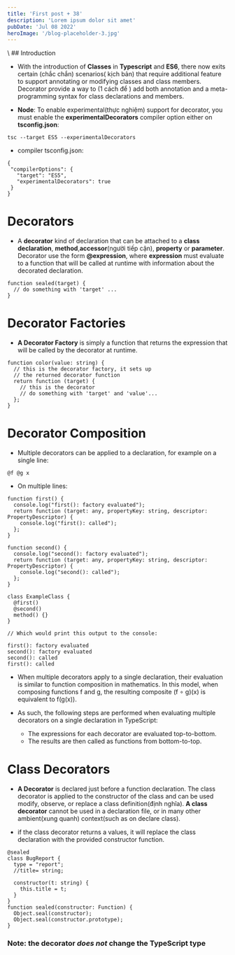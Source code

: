 ```yaml
---
title: 'First post + 38'
description: 'Lorem ipsum dolor sit amet'
pubDate: 'Jul 08 2022'
heroImage: '/blog-placeholder-3.jpg'
---
```

\ ## Introduction

- With the introduction of **Classes** in **Typescript** and **ES6**,
  there now exits certain (chắc chắn) scenarios( kịch bản) that require additional feature to support annotating or modifying classes and class members. Decorator provide a way to (1 cách để ) add both annotation and a meta-programming syntax for class declarations and members.

- **Node**: To enable experimental(thực nghiệm) support for decorator,
  you must enable the **experimentalDecorators** compiler option either on **tsconfig.json**:

```
tsc --target ES5 --experimentalDecorators
```

- compiler tsconfig.json:

```
{
 "compilerOptions": {
   "target": "ES5",
   "experimentalDecorators": true
 }
}
```

# Decorators

- A **decorator** kind of declaration that can be attached to a **class declaration**, **method**,**accessor**(người tiếp cận), **property** or **parameter**. Decorator use the form **@expression**, where **expression** must evaluate to a function that will be called at runtime with information about the decorated declaration.

```
function sealed(target) {
  // do something with 'target' ...
}
```

# Decorator Factories

- **A Decorator Factory** is simply a function that returns the expression that will be called by the decorator at runtime.

```
function color(value: string) {
  // this is the decorator factory, it sets up
  // the returned decorator function
  return function (target) {
    // this is the decorator
    // do something with 'target' and 'value'...
  };
}
```

# Decorator Composition

- Multiple decorators can be applied to a declaration, for example on a single line:

```
@f @g x
```

- On multiple lines:

```
function first() {
  console.log("first(): factory evaluated");
  return function (target: any, propertyKey: string, descriptor: PropertyDescriptor) {
    console.log("first(): called");
  };
}

function second() {
  console.log("second(): factory evaluated");
  return function (target: any, propertyKey: string, descriptor: PropertyDescriptor) {
    console.log("second(): called");
  };
}

class ExampleClass {
  @first()
  @second()
  method() {}
}

// Which would print this output to the console:

first(): factory evaluated
second(): factory evaluated
second(): called
first(): called
```

- When multiple decorators apply to a single declaration, their evaluation is similar to function composition in mathematics. In this model, when composing functions f and g, the resulting composite (f ∘ g)(x) is equivalent to f(g(x)).

- As such, the following steps are performed when evaluating multiple decorators on a single declaration in TypeScript:

  - The expressions for each decorator are evaluated top-to-bottom.
  - The results are then called as functions from bottom-to-top.

# Class Decorators

- **A Decorator** is declared just before a function declaration. The class decorator is applied to the constructor of the class and can be used modify, observe, or replace a class definition(định nghĩa). **A class decorator** cannot be used in a declaration file, or in many other ambient(xung quanh) context(such as on declare class).

- if the class decorator returns a values, it will replace the class declaration with the provided constructor function.

```
@sealed
class BugReport {
  type = "report";
  //title= string;

  constructor(t: string) {
    this.title = t;
  }
}
function sealed(constructor: Function) {
  Object.seal(constructor);
  Object.seal(constructor.prototype);
}

```

### Note: the decorator _does not_ change the TypeScript type
